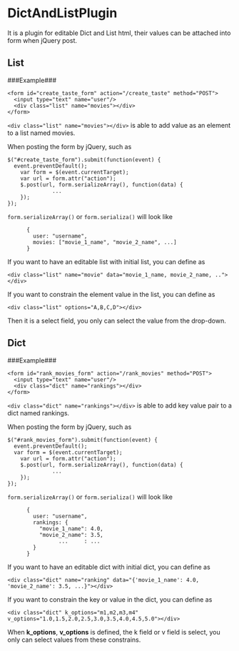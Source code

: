 DictAndListPlugin
=================

It is a plugin for editable Dict and List html, their values can be attached into form when jQuery post.

List
----

###Example###
```
<form id="create_taste_form" action="/create_taste" method="POST">
  <input type="text" name="user"/>
  <div class="list" name="movies"></div>
</form>
```

```<div class="list" name="movies"></div>``` is able to add value as an element to a list named movies.

When posting the form by jQuery, such as 
```
$("#create_taste_form").submit(function(event) {
  event.preventDefault();
	var form = $(event.currentTarget);
	var url = form.attr("action");
	$.post(url, form.serializeArray(), function(data) {
	          ...
	});
});
```

```form.serializeArray()``` or ```form.serializa()``` will look like
```      
      { 
        user: "username",
        movies: ["movie_1_name", "movie_2_name", ...]
      }
```

If you want to have an editable list with initial list, you can define as

```
<div class="list" name="movie" data="movie_1_name, movie_2_name, .."></div>
```

If you want to constrain the element value in the list, you can define as

```
<div class="list" options="A,B,C,D"></div>
```
Then it is a select field, you only can select the value from the drop-down.

Dict
----

###Example###

```
<form id="rank_movies_form" action="/rank_movies" method="POST">
  <input type="text" name="user"/>
  <div class="dict" name="rankings"></div>
</form>
```

```<div class="dict" name="rankings"></div>``` is able to add key value pair to a dict named rankings.

When posting the form by jQuery, such as 
```
$("#rank_movies_form").submit(function(event) {
  event.preventDefault();
  var form = $(event.currentTarget);
	var url = form.attr("action");
	$.post(url, form.serializeArray(), function(data) {
	          ...
	});
});
```

```form.serializeArray()``` or ```form.serializa()``` will look like
```      
      { 
        user: "username",
        rankings: {
          "movie_1_name": 4.0, 
          "movie_2_name": 3.5,
                ...     : ...
        }
      }
```

If you want to have an editable dict with initial dict, you can define as

```
<div class="dict" name="ranking" data="{'movie_1_name': 4.0, 'movie_2_name': 3.5, ...}"></div>
```

If you want to constrain the key or value in the dict, you can define as

```
<div class="dict" k_options="m1,m2,m3,m4" v_options="1.0,1.5,2.0,2.5,3.0,3.5,4.0,4.5,5.0"></div>
```

When **k_options**, **v_options** is defined, the k field or v field is select, you only can select values from
these constrains.


